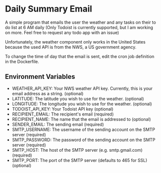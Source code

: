 # Daily Summary Email
A simple program that emails the user the weather and any tasks on their to do list at 6 AM daily
(Only Todoist is currently supported, 
but I am working on more. Feel free to request any todo app with an issue)

Unfortunately, the weather component only works in the United States because the used API is from the NWS,
a US government agency.

To change the time of day that the email is sent, edit the cron job definition in the Dockerfile.

## Environment Variables
- WEATHER_API_KEY: Your NWS weather API key. Currently, this is your email address as a string. (optional)
- LATITUDE: The latitude you wish to use for the weather. (optional)
- LONGITUDE: The longitude you wish to use for the weather. (optional)
- TODOIST_API_KEY: Your Todoist API key (optional)
- RECIPIENT_EMAIL: The recipient's email (required)
- RECIPIENT_NAME: The name that the email is addressed to (optional)
- SENDER_EMAIL: The sending email (required)
- SMTP_USERNAME: The username of the sending account on the SMTP server (required)
- SMTP_PASSWORD: The password of the sending account on the SMTP server (required)
- SMTP_HOST: The host of the SMTP server (e.g. smtp.gmail.com) (required)
- SMTP_PORT: The port of the SMTP server (defaults to 465 for SSL) (optional)